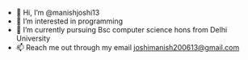 - 👋 Hi, I’m @manishjoshi13
- 👀 I’m interested in programming 
- 🌱 I’m currently  pursuing Bsc computer science hons from Delhi University 
- 📫 Reach me out through my email joshimanish200613@gmail.com

<!---
manishjoshi13/manishjoshi13 is a ✨ special ✨ repository because its `README.md` (this file) appears on your GitHub profile.
You can click the Preview link to take a look at your changes.
--->

